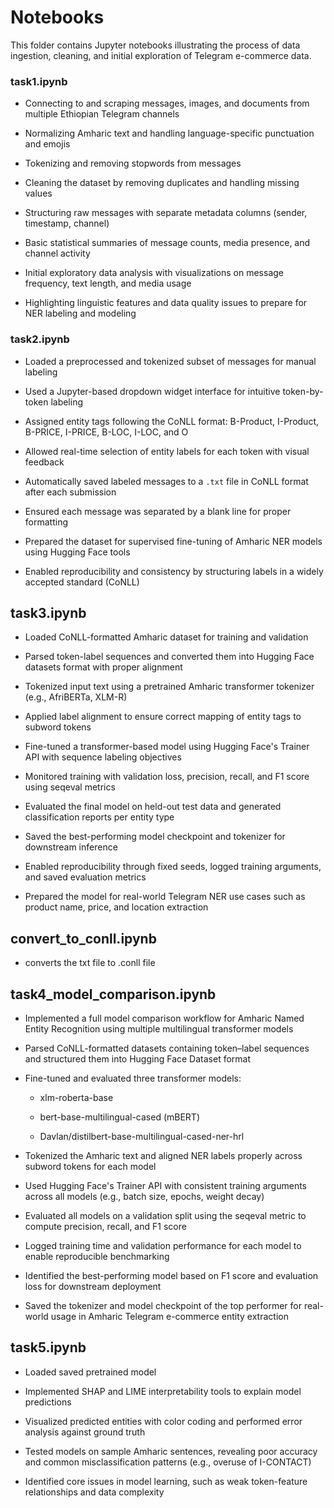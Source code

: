 # Notebooks

This folder contains Jupyter notebooks illustrating the process of data ingestion, cleaning, and initial exploration of Telegram e-commerce data.

### task1.ipynb
- Connecting to and scraping messages, images, and documents from multiple Ethiopian Telegram channels

- Normalizing Amharic text and handling language-specific punctuation and emojis

- Tokenizing and removing stopwords from messages

- Cleaning the dataset by removing duplicates and handling missing values

- Structuring raw messages with separate metadata columns (sender, timestamp, channel)

- Basic statistical summaries of message counts, media presence, and channel activity

- Initial exploratory data analysis with visualizations on message frequency, text length, and media usage

- Highlighting linguistic features and data quality issues to prepare for NER labeling and modeling

### task2.ipynb

- Loaded a preprocessed and tokenized subset of messages for manual labeling

- Used a Jupyter-based dropdown widget interface for intuitive token-by-token labeling

- Assigned entity tags following the CoNLL format: B-Product, I-Product, B-PRICE, I-PRICE, B-LOC, I-LOC, and O

- Allowed real-time selection of entity labels for each token with visual feedback

- Automatically saved labeled messages to a `.txt` file in CoNLL format after each submission

- Ensured each message was separated by a blank line for proper formatting

- Prepared the dataset for supervised fine-tuning of Amharic NER models using Hugging Face tools

- Enabled reproducibility and consistency by structuring labels in a widely accepted standard (CoNLL)

## task3.ipynb

- Loaded CoNLL-formatted Amharic dataset for training and validation

- Parsed token-label sequences and converted them into Hugging Face datasets format with proper alignment

- Tokenized input text using a pretrained Amharic transformer tokenizer (e.g., AfriBERTa, XLM-R)

- Applied label alignment to ensure correct mapping of entity tags to subword tokens

- Fine-tuned a transformer-based model using Hugging Face's Trainer API with sequence labeling objectives

- Monitored training with validation loss, precision, recall, and F1 score using seqeval metrics

- Evaluated the final model on held-out test data and generated classification reports per entity type

- Saved the best-performing model checkpoint and tokenizer for downstream inference

- Enabled reproducibility through fixed seeds, logged training arguments, and saved evaluation metrics

- Prepared the model for real-world Telegram NER use cases such as product name, price, and location extraction

## convert_to_conll.ipynb

- converts the txt file to .conll file

## task4_model_comparison.ipynb

- Implemented a full model comparison workflow for Amharic Named Entity Recognition using multiple multilingual transformer models

- Parsed CoNLL-formatted datasets containing token–label sequences and structured them into Hugging Face Dataset format

- Fine-tuned and evaluated three transformer models:

    - xlm-roberta-base

    - bert-base-multilingual-cased (mBERT)

    - Davlan/distilbert-base-multilingual-cased-ner-hrl

- Tokenized the Amharic text and aligned NER labels properly across subword tokens for each model

- Used Hugging Face's Trainer API with consistent training arguments across all models (e.g., batch size, epochs, weight decay)

- Evaluated all models on a validation split using the seqeval metric to compute precision, recall, and F1 score

- Logged training time and validation performance for each model to enable reproducible benchmarking

- Identified the best-performing model based on F1 score and evaluation loss for downstream deployment

- Saved the tokenizer and model checkpoint of the top performer for real-world usage in Amharic Telegram e-commerce entity      extraction

## task5.ipynb

- Loaded saved pretrained model 

- Implemented SHAP and LIME interpretability tools to explain model predictions

- Visualized predicted entities with color coding and performed error analysis against ground truth

- Tested models on sample Amharic sentences, revealing poor accuracy and common misclassification patterns (e.g., overuse of I-CONTACT)

- Identified core issues in model learning, such as weak token-feature relationships and data complexity